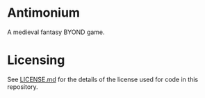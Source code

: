 # Antimonium
A medieval fantasy BYOND game.

# Licensing
See [LICENSE.md](https://github.com/Zuhayr/Antimonium/blob/master/LICENSE.md) for the details of the license used for code in this repository.
